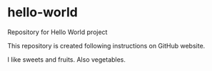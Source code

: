# hello-world
Repository for Hello World project

This repository is created following instructions on GitHub website.

I like sweets and fruits. Also vegetables. 

